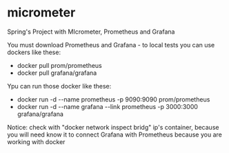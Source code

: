 # micrometer
Spring's Project with MIcrometer, Prometheus and Grafana

You must download Prometheus and Grafana - to local tests you can use dockers like these:

- docker pull prom/prometheus
- docker pull grafana/grafana 

Ypu can run those docker like these:

- docker run -d --name prometheus -p 9090:9090 prom/prometheus
- docker run -d --name grafana --link prometheus -p 3000:3000 grafana/grafana

Notice: check with "docker network inspect bridg" ip's container, because you will need know it to connect Grafana with Prometheus
because you are working with docker
